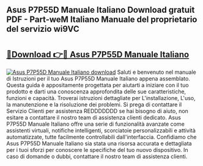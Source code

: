## Asus P7P55D Manuale Italiano Download gratuit PDF - Part-weM Italiano Manuale del proprietario del servizio wi9VC

# <h2><a href="http://dfcyzi.blite.top/?on=Asus+P7P55D+Manuale+Italiano">🔗Download 👉🔴 Asus P7P55D Manuale Italiano</a></h2>

[![Asus P7P55D Manuale Italiano download](https://i.imgur.com/lujVjoI.png)](http://dfcyzi.blite.top/?on=Asus+P7P55D+Manuale+Italiano)
Saluti e benvenuto nel manuale di Istruzioni per il tuo Asus P7P55D Manuale Italiano appena assemblato. Questa guida è appositamente progettata per aiutarti a iniziare con il tuo prodotto e darti una conoscenza approfondita delle sue caratteristiche, funzioni e capacità. Troverai istruzioni dettagliate per L'installazione, L'uso, la manutenzione e la risoluzione dei problemi. Si prega di contattare il Servizio Clienti per assistenza REDDDDDDD se hai bisogno di aiuto, non esitare a contattare il nostro team di assistenza clienti dedicato. Asus P7P55D Manuale Italiano offre una serie di funzionalità avanzate come assistenti virtuali, notifiche intelligenti, scorciatoie personalizzabili e attività automatizzate, tutte facilmente controllabili dall'interfaccia. Confidiamo che Asus P7P55D Manuale Italiano sia stata una risorsa accurata e dettagliata per i tuoi sforzi per conoscere le specifiche del tuo nuovo dispositivo. In caso di domande o dubbi, contattare il nostro team di assistenza clienti.
